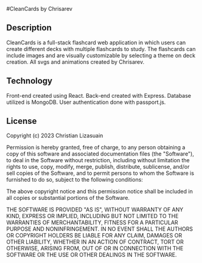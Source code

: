 #CleanCards
by Chrisarev

Description
--------------
CleanCards is a full-stack flashcard web application in which users can create different decks with multiple flashcards to study.
The flashcards can include images and are visually customizable by selecting a theme on deck creation. All svgs and animations created by Chrisarev. 

Technology
--------------
Front-end created using React.
Back-end created with Express.
Database utilized is MongoDB. 
User authentication done with passport.js.

License
--------------
Copyright (c) 2023 Christian Lizasuain

Permission is hereby granted, free of charge, to any person obtaining
a copy of this software and associated documentation files (the
"Software"), to deal in the Software without restriction, including
without limitation the rights to use, copy, modify, merge, publish,
distribute, sublicense, and/or sell copies of the Software, and to
permit persons to whom the Software is furnished to do so, subject to
the following conditions:

The above copyright notice and this permission notice shall be
included in all copies or substantial portions of the Software.

THE SOFTWARE IS PROVIDED "AS IS", WITHOUT WARRANTY OF ANY KIND,
EXPRESS OR IMPLIED, INCLUDING BUT NOT LIMITED TO THE WARRANTIES OF
MERCHANTABILITY, FITNESS FOR A PARTICULAR PURPOSE AND
NONINFRINGEMENT. IN NO EVENT SHALL THE AUTHORS OR COPYRIGHT HOLDERS BE
LIABLE FOR ANY CLAIM, DAMAGES OR OTHER LIABILITY, WHETHER IN AN ACTION
OF CONTRACT, TORT OR OTHERWISE, ARISING FROM, OUT OF OR IN CONNECTION
WITH THE SOFTWARE OR THE USE OR OTHER DEALINGS IN THE SOFTWARE.